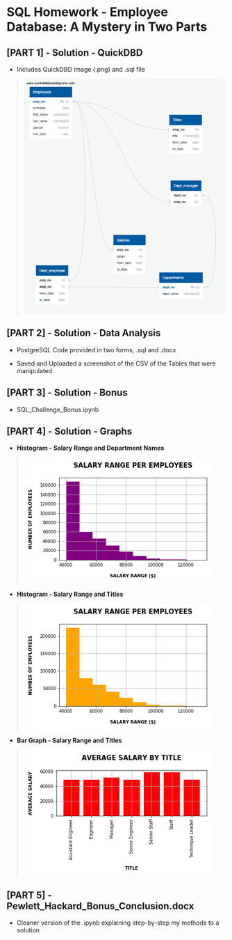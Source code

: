 # SQL Homework - Employee Database: A Mystery in Two Parts

## [PART 1] - Solution - QuickDBD

- Includes QuickDBD image (.png) and .sql file
> ![header image](https://raw.githubusercontent.com/MAPatxot/sql-challenge-FINAL/master/%5B1%5D%20-%20Solution%20-%20QuickDBD/QuickDBD-Pewlett_Hackard_Base_Diagram.png)

## [PART 2] - Solution - Data Analysis

- PostgreSQL Code provided in two forms, .sql and .docx

- Saved and Uploaded a screenshot of the CSV of the Tables that were manipulated

## [PART 3] - Solution - Bonus

- SQL_Challenge_Bonus.ipynb

## [PART 4] - Solution - Graphs
  
- <b>Histogram - Salary Range and Department Names</b>
> ![header image](https://raw.githubusercontent.com/MAPatxot/sql-challenge/master/Solution%20-%20Graphs/Hist_By_Dept_Salaries_Range.png)
- <b>Histogram - Salary Range and Titles</b>
> ![header image](https://raw.githubusercontent.com/MAPatxot/sql-challenge/master/Solution%20-%20Graphs/Hist_Employee_Salary_Range.png)
- <b>Bar Graph - Salary Range and Titles</b>
> ![header image](https://raw.githubusercontent.com/MAPatxot/sql-challenge/master/Solution%20-%20Graphs/Bar_Avg_Salary_By_Title.png)

## [PART 5] - Pewlett_Hackard_Bonus_Conclusion.docx

- Cleaner version of the .ipynb explaining step-by-step my methods to a solution

